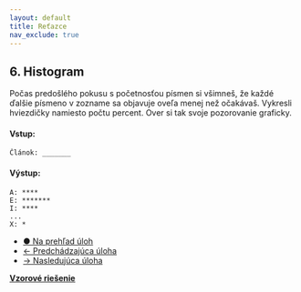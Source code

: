 ```yaml
---
layout: default
title: Reťazce
nav_exclude: true
---
```


## 6. Histogram
Počas predošlého pokusu s početnosťou písmen si všimneš, že každé ďalšie písmeno v zozname sa objavuje oveľa menej než očakávaš. Vykresli hviezdičky namiesto počtu percent. Over si tak svoje pozorovanie graficky.

#### Vstup:
```
Článok: _______
```

#### Výstup:
```
A: ****
E: *******
I: ****
...
X: *
```

- [&#9679; Na prehľad úloh](/zbierka-uloh.html)
- [&larr; Predchádzajúca úloha](/coding/beginner/5-chapter/5.html)
- [&rarr; Nasledujúca úloha](/coding/beginner/5-chapter/7.html)

[**Vzorové riešenie**](/coding/beginner/5-chapter/6-solve.html)
